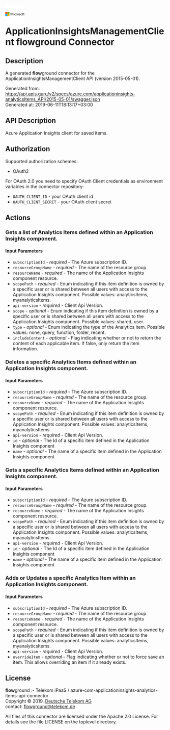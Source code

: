 # ![LOGO](logo.png) ApplicationInsightsManagementClient **flow**ground Connector

## Description

A generated **flow**ground connector for the ApplicationInsightsManagementClient API (version 2015-05-01).

Generated from: https://api.apis.guru/v2/specs/azure.com/applicationinsights-analyticsItems_API/2015-05-01/swagger.json<br/>
Generated at: 2019-06-11T18:13:17+03:00

## API Description

Azure Application Insights client for saved items.

## Authorization

Supported authorization schemes:
- OAuth2

For OAuth 2.0 you need to specify OAuth Client credentials as environment variables in the connector repository:
* `OAUTH_CLIENT_ID` - your OAuth client id
* `OAUTH_CLIENT_SECRET` - your OAuth client secret

## Actions

### Gets a list of Analytics Items defined within an Application Insights component.

#### Input Parameters
* `subscriptionId` - _required_ - The Azure subscription ID.
* `resourceGroupName` - _required_ - The name of the resource group.
* `resourceName` - _required_ - The name of the Application Insights component resource.
* `scopePath` - _required_ - Enum indicating if this item definition is owned by a specific user or is shared between all users with access to the Application Insights component.
    Possible values: analyticsItems, myanalyticsItems.
* `api-version` - _required_ - Client Api Version.
* `scope` - _optional_ - Enum indicating if this item definition is owned by a specific user or is shared between all users with access to the Application Insights component.
    Possible values: shared, user.
* `type` - _optional_ - Enum indicating the type of the Analytics item.
    Possible values: none, query, function, folder, recent.
* `includeContent` - _optional_ - Flag indicating whether or not to return the content of each applicable item. If false, only return the item information.

### Deletes a specific Analytics Items defined within an Application Insights component.

#### Input Parameters
* `subscriptionId` - _required_ - The Azure subscription ID.
* `resourceGroupName` - _required_ - The name of the resource group.
* `resourceName` - _required_ - The name of the Application Insights component resource.
* `scopePath` - _required_ - Enum indicating if this item definition is owned by a specific user or is shared between all users with access to the Application Insights component.
    Possible values: analyticsItems, myanalyticsItems.
* `api-version` - _required_ - Client Api Version.
* `id` - _optional_ - The Id of a specific item defined in the Application Insights component
* `name` - _optional_ - The name of a specific item defined in the Application Insights component

### Gets a specific Analytics Items defined within an Application Insights component.

#### Input Parameters
* `subscriptionId` - _required_ - The Azure subscription ID.
* `resourceGroupName` - _required_ - The name of the resource group.
* `resourceName` - _required_ - The name of the Application Insights component resource.
* `scopePath` - _required_ - Enum indicating if this item definition is owned by a specific user or is shared between all users with access to the Application Insights component.
    Possible values: analyticsItems, myanalyticsItems.
* `api-version` - _required_ - Client Api Version.
* `id` - _optional_ - The Id of a specific item defined in the Application Insights component
* `name` - _optional_ - The name of a specific item defined in the Application Insights component

### Adds or Updates a specific Analytics Item within an Application Insights component.

#### Input Parameters
* `subscriptionId` - _required_ - The Azure subscription ID.
* `resourceGroupName` - _required_ - The name of the resource group.
* `resourceName` - _required_ - The name of the Application Insights component resource.
* `scopePath` - _required_ - Enum indicating if this item definition is owned by a specific user or is shared between all users with access to the Application Insights component.
    Possible values: analyticsItems, myanalyticsItems.
* `api-version` - _required_ - Client Api Version.
* `overrideItem` - _optional_ - Flag indicating whether or not to force save an item. This allows overriding an item if it already exists.

## License

**flow**ground :- Telekom iPaaS / azure-com-applicationinsights-analytics-items-api-connector<br/>
Copyright © 2019, [Deutsche Telekom AG](https://www.telekom.de)<br/>
contact: flowground@telekom.de

All files of this connector are licensed under the Apache 2.0 License. For details
see the file LICENSE on the toplevel directory.
